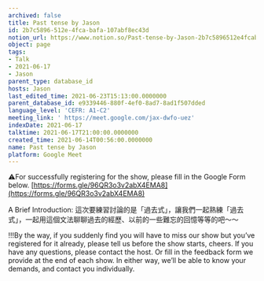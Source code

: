 ```yaml
---
archived: false
title: Past tense by Jason
id: 2b7c5896-512e-4fca-bafa-107abf8ec43d
notion_url: https://www.notion.so/Past-tense-by-Jason-2b7c5896512e4fcabafa107abf8ec43d
object: page
tags:
- Talk
- 2021-06-17
- Jason
parent_type: database_id
hosts: Jason
last_edited_time: 2021-06-23T15:13:00.0000000
parent_database_id: e9339446-880f-4ef0-8ad7-8ad1f507dded
language_level: 'CEFR: A1-C2'
meeting_link: ' https://meet.google.com/jax-dwfo-uez'
indexDate: 2021-06-17
talktime: 2021-06-17T21:00:00.0000000
created_time: 2021-06-14T00:56:00.0000000
name: Past tense by Jason
platform: Google Meet
---
```


⚠️For successfully registering for the show, please fill in the Google Form below.
[https://forms.gle/96QR3o3v2abX4EMA8](https://forms.gle/96QR3o3v2abX4EMA8)

A Brief Introduction: 
這次要練習討論的是「過去式」，讓我們一起熟練「過去式」，一起用這個文法聊聊過去的經歷、以前的一些難忘的回憶等等的吧～～

!!!By the way, if you suddenly find you will have to miss our show but you’ve registered for it already, please tell us before the show starts, cheers.
If you have any questions, please contact the host. Or fill in the feedback form we provide at the end of each show. In either way, we’ll be able to know your demands, and contact you individually.


